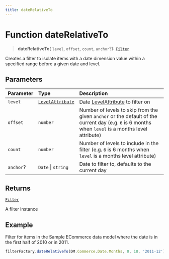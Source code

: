 ```yaml
---
title: dateRelativeTo
---
```


# Function dateRelativeTo

> **dateRelativeTo**(
  `level`,
  `offset`,
  `count`,
  `anchor`?): [`Filter`](../../../interfaces/interface.Filter.md)

Creates a filter to isolate items with a date dimension value within a specified range before a
given date and level.

## Parameters

| Parameter | Type | Description |
| :------ | :------ | :------ |
| `level` | [`LevelAttribute`](../../../interfaces/interface.LevelAttribute.md) | Date [LevelAttribute](../../../interfaces/interface.LevelAttribute.md) to filter on |
| `offset` | `number` | Number of levels to skip from the given `anchor` or the default of the current day (e.g. `6` is 6 months when `level` is a months level attribute) |
| `count` | `number` | Number of levels to include in the filter (e.g. `6` is 6 months when `level` is a months level attribute) |
| `anchor`? | `Date` \| `string` | Date to filter to, defaults to the current day |

## Returns

[`Filter`](../../../interfaces/interface.Filter.md)

A filter instance

## Example

Filter for items in the Sample ECommerce data model where the date is in the first half of 2010 or in 2011.
```ts
filterFactory.dateRelativeTo(DM.Commerce.Date.Months, 0, 18, '2011-12'),
```
